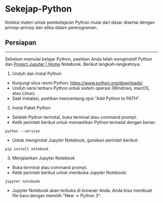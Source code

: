 # Sekejap-Python

Koleksi materi untuk pembelajaran Python mulai dari dasar disertai dengan prinsip-prinsip dan etika dalam pemrograman.

## Persiapan
---

Sebelum memulai belajar Python, pastikan Anda telah _menginstall_ Python dan [Project Jupyter | Home](https://jupyter.org/) Notebook. Berikut langkah-langkahnya:

 1. Unduh dan Instal Python
 - Kunjungi situs resmi Python: https://www.python.org/downloads/
 - Unduh versi terbaru Python untuk sistem operasi  (Windows, macOS, atau Linux).
 - Saat instalasi, pastikan mencentang opsi "Add Python to PATH".

 2. Instal Paket Python
 - Setelah Python terinstal, buka terminal atau command prompt.
 - Ketik perintah berikut untuk memastikan Python terinstal dengan benar:
 ```
 python --version
 ```
 - Untuk menginstal Jupyter Notebook, gunakan perintah berikut:
 ```
 pip install notebook
 ```

 3. Menjalankan Jupyter Notebook
 - Buka terminal atau command prompt.
 - Ketik perintah berikut untuk membuka Jupyter Notebook:
 ```
 jupyter notebook
 ```
 - Jupyter Notebook akan terbuka di browser Anda. Anda bisa membuat file baru dengan memilih "New -> Python 3".

